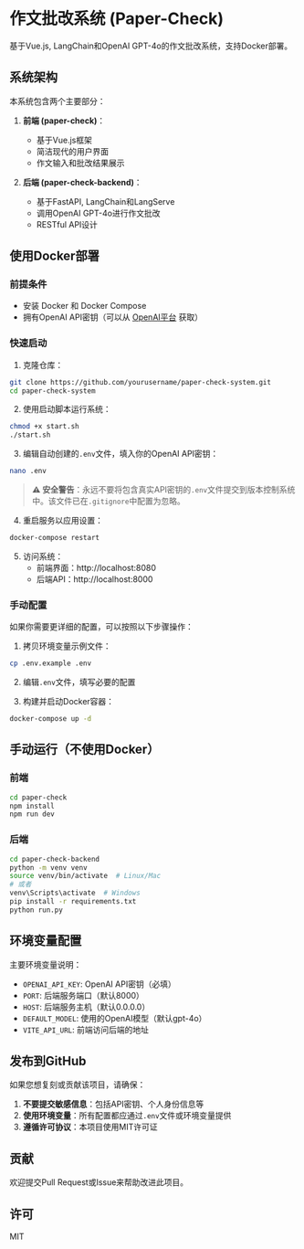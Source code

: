 # 作文批改系统 (Paper-Check)

基于Vue.js, LangChain和OpenAI GPT-4o的作文批改系统，支持Docker部署。

## 系统架构

本系统包含两个主要部分：

1. **前端 (paper-check)**：
   - 基于Vue.js框架
   - 简洁现代的用户界面
   - 作文输入和批改结果展示

2. **后端 (paper-check-backend)**：
   - 基于FastAPI, LangChain和LangServe
   - 调用OpenAI GPT-4o进行作文批改
   - RESTful API设计

## 使用Docker部署

### 前提条件

- 安装 Docker 和 Docker Compose
- 拥有OpenAI API密钥（可以从 [OpenAI平台](https://platform.openai.com/) 获取）

### 快速启动

1. 克隆仓库：

```bash
git clone https://github.com/yourusername/paper-check-system.git
cd paper-check-system
```

2. 使用启动脚本运行系统：

```bash
chmod +x start.sh
./start.sh
```

3. 编辑自动创建的`.env`文件，填入你的OpenAI API密钥：

```bash
nano .env
```

> **⚠️ 安全警告**：永远不要将包含真实API密钥的`.env`文件提交到版本控制系统中。该文件已在`.gitignore`中配置为忽略。

4. 重启服务以应用设置：

```bash
docker-compose restart
```

5. 访问系统：
   - 前端界面：http://localhost:8080
   - 后端API：http://localhost:8000

### 手动配置

如果你需要更详细的配置，可以按照以下步骤操作：

1. 拷贝环境变量示例文件：

```bash
cp .env.example .env
```

2. 编辑`.env`文件，填写必要的配置

3. 构建并启动Docker容器：

```bash
docker-compose up -d
```

## 手动运行（不使用Docker）

### 前端

```bash
cd paper-check
npm install
npm run dev
```

### 后端

```bash
cd paper-check-backend
python -m venv venv
source venv/bin/activate  # Linux/Mac
# 或者
venv\Scripts\activate  # Windows
pip install -r requirements.txt
python run.py
```

## 环境变量配置

主要环境变量说明：

- `OPENAI_API_KEY`: OpenAI API密钥（必填）
- `PORT`: 后端服务端口（默认8000）
- `HOST`: 后端服务主机（默认0.0.0.0）
- `DEFAULT_MODEL`: 使用的OpenAI模型（默认gpt-4o）
- `VITE_API_URL`: 前端访问后端的地址

## 发布到GitHub

如果您想复刻或贡献该项目，请确保：

1. **不要提交敏感信息**：包括API密钥、个人身份信息等
2. **使用环境变量**：所有配置都应通过`.env`文件或环境变量提供
3. **遵循许可协议**：本项目使用MIT许可证

## 贡献

欢迎提交Pull Request或Issue来帮助改进此项目。

## 许可

MIT 